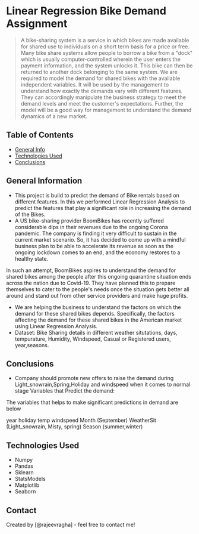 # Linear Regression Bike Demand Assignment
> A bike-sharing system is a service in which bikes are made available for shared use to individuals on a short term basis for a price or free. Many bike share systems allow people to borrow a bike from a "dock" which is usually computer-controlled wherein the user enters the payment information, and the system unlocks it. This bike can then be returned to another dock belonging to the same system. We are required to model the demand for shared bikes with the available independent variables. It will be used by the management to understand how exactly the demands vary with different features. They can accordingly manipulate the business strategy to meet the demand levels and meet the customer's expectations. Further, the model will be a good way for management to understand the demand dynamics of a new market. 


## Table of Contents
* [General Info](#general-information)
* [Technologies Used](#technologies-used)
* [Conclusions](#conclusions)

<!-- You can include any other section that is pertinent to your problem -->

## General Information
- This project is build to predict the demand of Bike rentals based on different features. In this we performed Linear Regression Analysis to predict the features that play a significant role in increasing the demand of the Bikes.
- A US bike-sharing provider BoomBikes has recently suffered considerable dips in their revenues due to the ongoing Corona pandemic. The company is finding it very difficult to sustain in the current market scenario. So, it has decided to come up with a mindful business plan to be able to accelerate its revenue as soon as the ongoing lockdown comes to an end, and the economy restores to a healthy state. 

In such an attempt, BoomBikes aspires to understand the demand for shared bikes among the people after this ongoing quarantine situation ends across the nation due to Covid-19. They have planned this to prepare themselves to cater to the people's needs once the situation gets better all around and stand out from other service providers and make huge profits.

- We are helping the business to understand the factors on which the demand for these shared bikes depends. Specifically, the factors affecting the demand for these shared bikes in the American market using Linear Regression Analysis.
- Dataset: Bike Sharing details in different weather situtations, days, tempurature, Humidity, Windspeed, Casual or Registered users, year,seasons.   

<!-- You don't have to answer all the questions - just the ones relevant to your project. -->

## Conclusions
- Company should promote new offers to raise the demand during Light_snowrain,Spring,Holiday and windspeed when it comes to normal stage Variables that Predict the demand:

The variables that helps to make significant predictions in demand are below

year
holiday
temp
windspeed
Month (September)
WeatherSit (Light_snowrain, Misty, spring)
Season (summer,winter)


<!-- You don't have to answer all the questions - just the ones relevant to your project. -->


## Technologies Used
- Numpy
- Pandas
- Sklearn
- StatsModels
- Matplotlib
- Seaborn

<!-- As the libraries versions keep on changing, it is recommended to mention the version of library used in this project -->


## Contact
Created by [@rajeevragha] - feel free to contact me!


<!-- Optional -->
<!-- ## License -->
<!-- This project is open source and available under the [... License](). -->

<!-- You don't have to include all sections - just the one's relevant to your project -->
